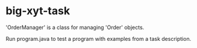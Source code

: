 # big-xyt-task

'OrderManager' is a class for managing 'Order' objects.

Run program.java to test a program with examples from a task description.


